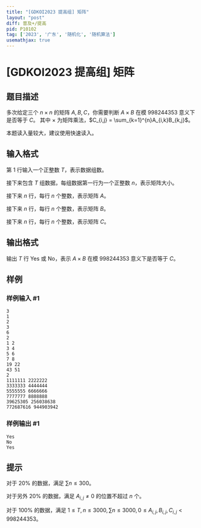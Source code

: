 ```yaml
---
title: "[GDKOI2023 提高组] 矩阵"
layout: "post"
diff: 普及+/提高
pid: P10102
tag: ['2023', '广东', '随机化', '随机算法']
usemathjax: true
---
```


# [GDKOI2023 提高组] 矩阵
## 题目描述

多次给定三个 $n \times n$ 的矩阵 $A, B, C$，你需要判断 $A \times  B$ 在模 $998244353$ 意义下是否等于 $C$。
其中 $×$ 为矩阵乘法，$C_{i,j} = \sum_{k=1}^{n}A_{i,k}B_{k,j}$。

本题读入量较大，建议使用快速读入。
## 输入格式

第 $1$ 行输入一个正整数 $T$，表示数据组数。

接下来包含 $T$ 组数据，每组数据第一行为一个正整数 $n$，表示矩阵大小。

接下来 $n$ 行，每行 $n$ 个整数，表示矩阵 $A$。

接下来 $n$ 行，每行 $n$ 个整数，表示矩阵 $B$。

接下来 $n$ 行，每行 $n$ 个整数，表示矩阵 $C$。
## 输出格式

输出 $T$ 行 Yes 或 No，表示 $A \times  B$ 在模 $998244353$ 意义下是否等于 $C$。
## 样例

### 样例输入 #1
```
3
1
2
3
6
2
1 2
3 4
5 6
7 8
19 22
43 51
2
1111111 2222222
3333333 4444444
5555555 6666666
7777777 8888888
39625305 256038638
772687616 944903942
```
### 样例输出 #1
```
Yes
No
Yes
```
## 提示

对于 20% 的数据，满足 $\sum n ≤ 300$。

对于另外 20% 的数据，满足 $A_{i,j} \ne 0$ 的位置不超过 $n$ 个。

对于 100% 的数据，满足 $1 ≤ T, n ≤ 3000,\sum n ≤ 3000, 0 ≤ A_{i,j} , B_{i,j} , C_{i,j} < 998244353$。
